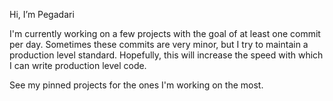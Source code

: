 Hi, I’m Pegadari

I'm currently working on a few projects with the goal of at least one commit per day.
Sometimes these commits are very minor, but I try to maintain a production level standard. Hopefully, this will increase the speed with which I can write production level code.

See my pinned projects for the ones I'm working on the most.
